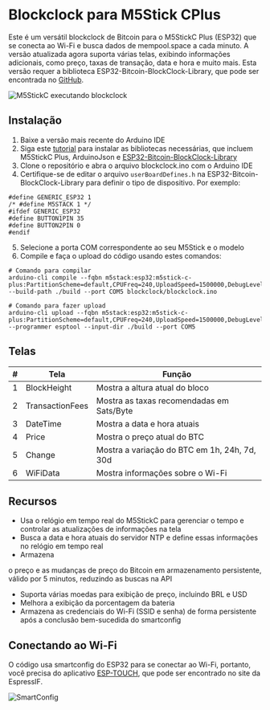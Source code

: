 # Blockclock para M5Stick CPlus

Este é um versátil blockclock de Bitcoin para o M5StickC Plus (ESP32) que se conecta ao Wi-Fi e busca dados de mempool.space a cada minuto. A versão atualizada agora suporta várias telas, exibindo informações adicionais, como preço, taxas de transação, data e hora e muito mais. Esta versão requer a biblioteca ESP32-Bitcoin-BlockClock-Library, que pode ser encontrada no [GitHub](https://github.com/SatsCzar/ESP32-Bitcoin-BlockClock-Library).

![M5StickC executando blockclock](https://raw.githubusercontent.com/bolsonitro/Blockclock_M5StickC_Plus/master/m5stickblockclock.jpg)

## Instalação

1. Baixe a versão mais recente do Arduino IDE
2. Siga este [tutorial](https://docs.m5stack.com/en/quick_start/m5stickc_plus/arduino) para instalar as bibliotecas necessárias, que incluem M5StickC Plus, ArduinoJson e [ESP32-Bitcoin-BlockClock-Library](https://github.com/SatsCzar/ESP32-Bitcoin-BlockClock-Library)
3. Clone o repositório e abra o arquivo blockclock.ino com o Arduino IDE
4. Certifique-se de editar o arquivo `userBoardDefines.h` na ESP32-Bitcoin-BlockClock-Library para definir o tipo de dispositivo. Por exemplo:
```
#define GENERIC_ESP32 1
/* #define M5STACK 1 */
#ifdef GENERIC_ESP32
#define BUTTON1PIN 35
#define BUTTON2PIN 0
#endif
```
5. Selecione a porta COM correspondente ao seu M5Stick e o modelo
6. Compile e faça o upload do código usando estes comandos:
```
# Comando para compilar
arduino-cli compile --fqbn m5stack:esp32:m5stick-c-plus:PartitionScheme=default,CPUFreq=240,UploadSpeed=1500000,DebugLevel=none,EraseFlash=none --build-path ./build --port COM5 blockclock/blockclock.ino

# Comando para fazer upload
arduino-cli upload --fqbn m5stack:esp32:m5stick-c-plus:PartitionScheme=default,CPUFreq=240,UploadSpeed=1500000,DebugLevel=none,EraseFlash=none --programmer esptool --input-dir ./build --port COM5
```

## Telas

| #   | Tela            | Função                             |
| --- | --------------- | ---------------------------------- |
| 1   | BlockHeight     | Mostra a altura atual do bloco     |
| 2   | TransactionFees | Mostra as taxas recomendadas em Sats/Byte |
| 3   | DateTime        | Mostra a data e hora atuais        |
| 4   | Price           | Mostra o preço atual do BTC        |
| 5   | Change          | Mostra a variação do BTC em 1h, 24h, 7d, 30d |
| 6   | WiFiData        | Mostra informações sobre o Wi-Fi   |

## Recursos

- Usa o relógio em tempo real do M5StickC para gerenciar o tempo e controlar as atualizações de informações na tela
- Busca a data e hora atuais do servidor NTP e define essas informações no relógio em tempo real
- Armazena

 o preço e as mudanças de preço do Bitcoin em armazenamento persistente, válido por 5 minutos, reduzindo as buscas na API
- Suporta várias moedas para exibição de preço, incluindo BRL e USD
- Melhora a exibição da porcentagem da bateria
- Armazena as credenciais do Wi-Fi (SSID e senha) de forma persistente após a conclusão bem-sucedida do smartconfig

## Conectando ao Wi-Fi

O código usa smartconfig do ESP32 para se conectar ao Wi-Fi, portanto, você precisa do aplicativo [ESP-TOUCH](https://www.espressif.com/en/products/software/esp-touch/resources), que pode ser encontrado no site da EspressIF.

![SmartConfig](https://www.espressif.com/sites/default/files/faq/screen_shot_2016-04-27_at_1.30.27_pm_0.png)